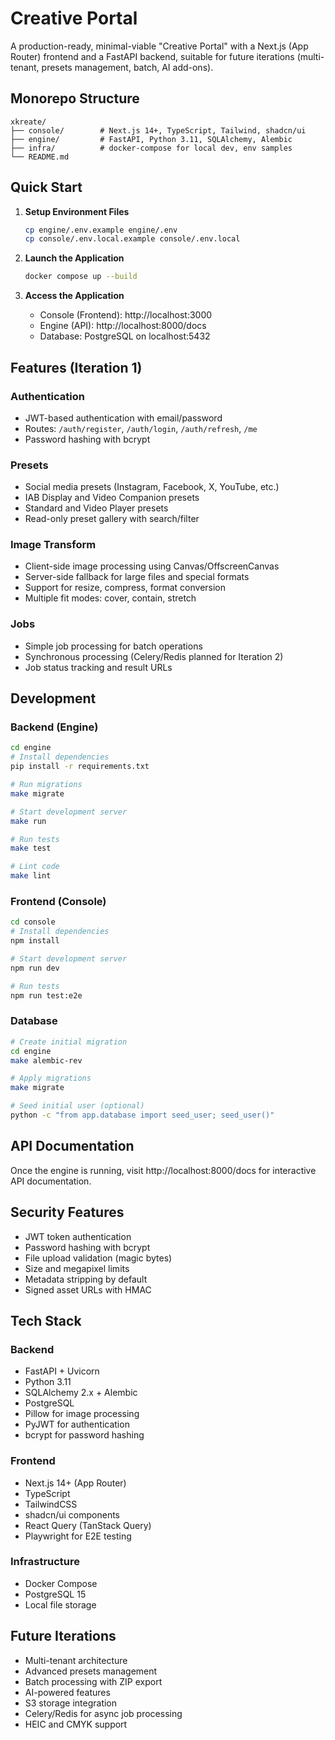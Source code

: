 # Creative Portal

A production-ready, minimal-viable "Creative Portal" with a Next.js (App Router) frontend and a FastAPI backend, suitable for future iterations (multi-tenant, presets management, batch, AI add-ons).

## Monorepo Structure

```
xkreate/
├── console/        # Next.js 14+, TypeScript, Tailwind, shadcn/ui
├── engine/         # FastAPI, Python 3.11, SQLAlchemy, Alembic
├── infra/          # docker-compose for local dev, env samples
└── README.md
```

## Quick Start

1. **Setup Environment Files**
   ```bash
   cp engine/.env.example engine/.env
   cp console/.env.local.example console/.env.local
   ```

2. **Launch the Application**
   ```bash
   docker compose up --build
   ```

3. **Access the Application**
   - Console (Frontend): http://localhost:3000
   - Engine (API): http://localhost:8000/docs
   - Database: PostgreSQL on localhost:5432

## Features (Iteration 1)

### Authentication
- JWT-based authentication with email/password
- Routes: `/auth/register`, `/auth/login`, `/auth/refresh`, `/me`
- Password hashing with bcrypt

### Presets
- Social media presets (Instagram, Facebook, X, YouTube, etc.)
- IAB Display and Video Companion presets
- Standard and Video Player presets
- Read-only preset gallery with search/filter

### Image Transform
- Client-side image processing using Canvas/OffscreenCanvas
- Server-side fallback for large files and special formats
- Support for resize, compress, format conversion
- Multiple fit modes: cover, contain, stretch

### Jobs
- Simple job processing for batch operations
- Synchronous processing (Celery/Redis planned for Iteration 2)
- Job status tracking and result URLs

## Development

### Backend (Engine)
```bash
cd engine
# Install dependencies
pip install -r requirements.txt

# Run migrations
make migrate

# Start development server
make run

# Run tests
make test

# Lint code
make lint
```

### Frontend (Console)
```bash
cd console
# Install dependencies
npm install

# Start development server
npm run dev

# Run tests
npm run test:e2e
```

### Database
```bash
# Create initial migration
cd engine
make alembic-rev

# Apply migrations
make migrate

# Seed initial user (optional)
python -c "from app.database import seed_user; seed_user()"
```

## API Documentation

Once the engine is running, visit http://localhost:8000/docs for interactive API documentation.

## Security Features

- JWT token authentication
- Password hashing with bcrypt
- File upload validation (magic bytes)
- Size and megapixel limits
- Metadata stripping by default
- Signed asset URLs with HMAC

## Tech Stack

### Backend
- FastAPI + Uvicorn
- Python 3.11
- SQLAlchemy 2.x + Alembic
- PostgreSQL
- Pillow for image processing
- PyJWT for authentication
- bcrypt for password hashing

### Frontend
- Next.js 14+ (App Router)
- TypeScript
- TailwindCSS
- shadcn/ui components
- React Query (TanStack Query)
- Playwright for E2E testing

### Infrastructure
- Docker Compose
- PostgreSQL 15
- Local file storage

## Future Iterations

- Multi-tenant architecture
- Advanced presets management
- Batch processing with ZIP export
- AI-powered features
- S3 storage integration
- Celery/Redis for async job processing
- HEIC and CMYK support


